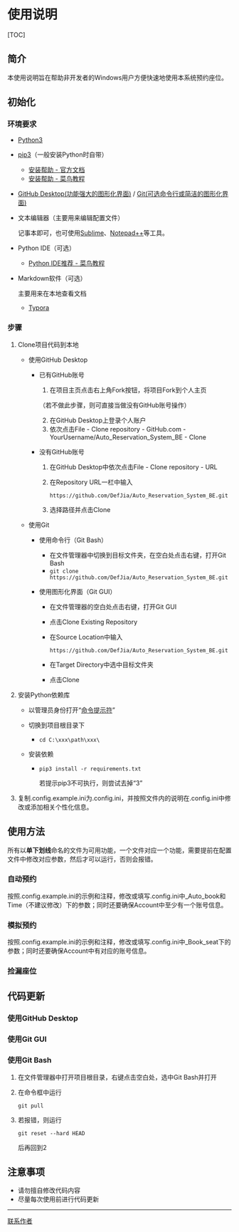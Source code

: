 # 使用说明

[TOC]

## 简介

本使用说明旨在帮助非开发者的Windows用户方便快速地使用本系统预约座位。

## 初始化

### 环境要求

- [Python3](https://www.python.org/downloads/)

- [pip3](https://pypi.org/project/pip/)（一般安装Python时自带）

  - [安装帮助 - 官方文档](https://pip-cn.readthedocs.io/en/latest/installing.html)
  - [安装帮助 - 菜鸟教程](http://www.runoob.com/w3cnote/python-pip-install-usage.html)

- [GitHub Desktop(功能强大的图形化界面)](https://desktop.github.com/) / [Git(可选命令行或简洁的图形化界面)](https://git-scm.com/downloads)

- 文本编辑器（主要用来编辑配置文件）

  记事本即可，也可使用[Sublime](https://www.sublimetext.com/3)、[Notepad++](https://notepad-plus-plus.org/download/v7.5.9.html)等工具。

- Python IDE（可选）

  - [Python IDE推荐 - 菜鸟教程](http://www.runoob.com/python/python-ide.html)

- Markdown软件（可选）

  主要用来在本地查看文档

  - [Typora](https://typora.io/#windows)

### 步骤

1. Clone项目代码到本地

   - 使用GitHub Desktop

     - 已有GitHub账号

       1. 在项目主页点击右上角Fork按钮，将项目Fork到个人主页

       （若不做此步骤，则可直接当做没有GitHub账号操作）

       2. 在GitHub Desktop上登录个人账户
       3. 依次点击File - Clone repository - GitHub.com - YourUsername/Auto_Reservation_System_BE - Clone

     - 没有GitHub账号

       1. 在GitHub Desktop中依次点击File - Clone repository - URL

       2. 在Repository URL一栏中输入

          `https://github.com/DefJia/Auto_Reservation_System_BE.git`

       3. 选择路径并点击Clone

   - 使用Git

     - 使用命令行（Git Bash）

       - 在文件管理器中切换到目标文件夹，在空白处点击右键，打开Git Bash
       - `git clone https://github.com/DefJia/Auto_Reservation_System_BE.git`

     - 使用图形化界面（Git GUI）

       - 在文件管理器的空白处点击右键，打开Git GUI

       - 点击Clone Existing Repository

       - 在Source Location中输入

         `https://github.com/DefJia/Auto_Reservation_System_BE.git`

       - 在Target Directory中选中目标文件夹

       - 点击Clone

2. 安装Python依赖库

   - 以管理员身份打开“[命令提示符](https://zh.wikihow.com/%E6%89%93%E5%BC%80Windows%E7%B3%BB%E7%BB%9F%E7%9A%84%E5%91%BD%E4%BB%A4%E6%8F%90%E7%A4%BA%E7%AC%A6)”

   - 切换到项目根目录下

     - `cd C:\xxx\path\xxx\`

   - 安装依赖

     - `pip3 install -r requirements.txt`

       若提示pip3不可执行，则尝试去掉“3”

3. 复制.config.example.ini为.config.ini，并按照文件内的说明在.config.ini中修改或添加相关个性化信息。

## 使用方法

所有以**单下划线**命名的文件为可用功能，一个文件对应一个功能，需要提前在配置文件中修改对应参数，然后才可以运行，否则会报错。

### 自动预约 

按照.config.example.ini的示例和注释，修改或填写.config.ini中_Auto_book和Time（不建议修改）下的参数；同时还要确保Account中至少有一个账号信息。

### 模拟预约

按照.config.example.ini的示例和注释，修改或填写.config.ini中_Book_seat下的参数；同时还要确保Account中有对应的账号信息。

### 捡漏座位

## 代码更新

### 使用GitHub Desktop

### 使用Git GUI

### 使用Git Bash

1. 在文件管理器中打开项目根目录，右键点击空白处，选中Git Bash并打开

2. 在命令框中运行

   `git pull`

3. 若报错，则运行

   `git reset --hard HEAD`

   后再回到2

## 注意事项

- 请勿擅自修改代码内容
- 尽量每次使用前进行代码更新

------

[联系作者](mailto:code@defjia.top)